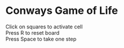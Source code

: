 # Conways Game of Life
 
Click on squares to activate cell  
Press R to reset board  
Press Space to take one step
